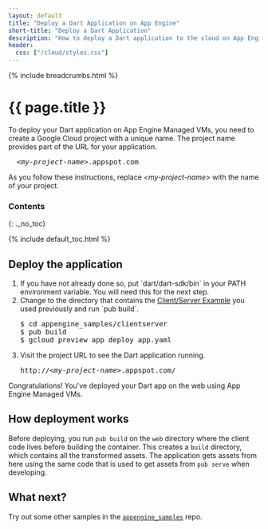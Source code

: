 ```yaml
---
layout: default
title: "Deploy a Dart Application on App Engine"
short-title: "Deploy a Dart Application"
description: "How to deploy a Dart application to the cloud on App Engine Managed VMs"
header:
  css: ["/cloud/styles.css"]
---
```


{% include breadcrumbs.html %}

# {{ page.title }}

To deploy your Dart application on App Engine Managed VMs,
you need to create a Google Cloud project with a unique name.
The project name provides part of the URL for your application.

<pre>
  <i>&lt;my-project-name&gt;</i>.appspot.com
</pre>

As you follow these instructions,
replace <i>&lt;my-project-name&gt;</i> with the name of your project.

### Contents
{: ._no_toc}

{% include default_toc.html %}

## Deploy the application

<ol markdown="1">
  <li markdown="1">
  If you have not already done so,
  put `dart/dart-sdk/bin` in your PATH environment variable.
  You will need this for the next step.
  </li>

  <li markdown="1">
  Change to the directory that contains the
  <a href="client-server/">Client/Server Example</a>
  you used previously and run `pub build`.

<pre>
$ cd appengine_samples/clientserver
$ pub build
$ gcloud preview app deploy app.yaml
</pre>
  </li>

  <li markdown="1">
  Visit the project URL to see the Dart application running.
  
<pre>
http://<i>&lt;my-project-name&gt;</i>.appspot.com/
</pre>
  </li>
</ol>

Congratulations! You've deployed your Dart app on the web using
App Engine Managed VMs.

## How deployment works

Before deploying, you run `pub build` on the `web` directory
where the client code lives before building the container.
This creates a `build` directory, which contains all the transformed assets.
The application gets assets from here using the same code that is used
to get assets from `pub serve` when developing.

## What next?

Try out some other samples in the
[`appengine_samples`](https://github.com/dart-lang/appengine_samples) repo.

